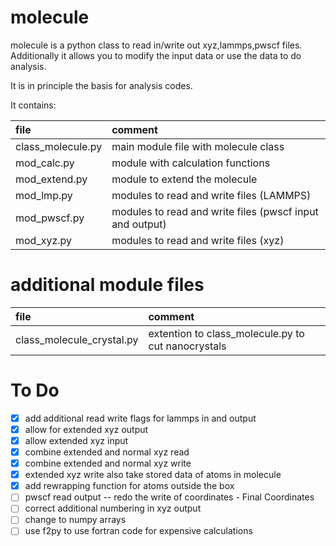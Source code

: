 molecule
=========

molecule is a python class to read in/write out xyz,lammps,pwscf files.  
Additionally it allows you to modify the input data or use the data to
do analysis.  

It is in principle the basis for analysis codes.  
  
It contains:  

file              | comment
:-----------------|:-----------------------------------------
class_molecule.py | main module file with molecule class
mod_calc.py       | module with calculation functions
mod_extend.py	  | module to extend the molecule
mod_lmp.py	      | modules to read and write files (LAMMPS)
mod_pwscf.py	  | modules to read and write files (pwscf input and output)
mod_xyz.py        | modules to read and write files (xyz)

additional module files
=========================

file                      | comment
:-------------------------|:-----------------------------------------
class_molecule_crystal.py | extention to class_molecule.py to cut nanocrystals

To Do
=====
- [X] add additional read write flags for lammps in and output
- [X] allow for extended xyz output
- [X] allow extended xyz input
- [X] combine extended and normal xyz read
- [X] combine extended and normal xyz write
- [X] extended xyz write also take stored data of atoms in molecule
- [X] add rewrapping function for atoms outside the box
- [ ] pwscf read output -- redo the write of coordinates - Final Coordinates
- [ ] correct additional numbering in xyz output
- [ ] change to numpy arrays
- [ ] use f2py to use fortran code for expensive calculations
